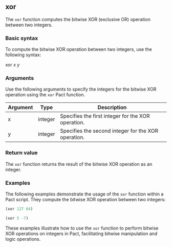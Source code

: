 ## xor
The `xor` function computes the bitwise XOR (exclusive OR) operation between two integers.

### Basic syntax

To compute the bitwise XOR operation between two integers, use the following syntax:

xor *x* *y*

### Arguments

Use the following arguments to specify the integers for the bitwise XOR operation using the `xor` Pact function.

| Argument | Type | Description |
| --- | --- | --- |
| x | integer | Specifies the first integer for the XOR operation. |
| y | integer | Specifies the second integer for the XOR operation. |

### Return value

The `xor` function returns the result of the bitwise XOR operation as an integer.

### Examples

The following examples demonstrate the usage of the `xor` function within a Pact script. They compute the bitwise XOR operation between two integers:

```lisp
(xor 127 64)
```

```lisp
(xor 5 -7)
```

These examples illustrate how to use the `xor` function to perform bitwise XOR operations on integers in Pact, facilitating bitwise manipulation and logic operations.
